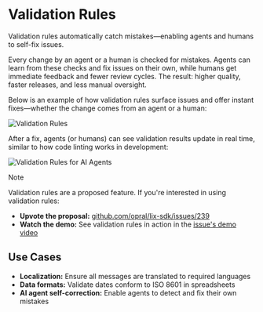 # Validation Rules

Validation rules automatically catch mistakes—enabling agents and humans to self-fix issues.

Every change by an agent or a human is checked for mistakes. Agents can learn from these checks and fix issues on their own, while humans get immediate feedback and fewer review cycles. The result: higher quality, faster releases, and less manual oversight.

Below is an example of how validation rules surface issues and offer instant fixes—whether the change comes from an agent or a human:

![Validation Rules](/validation-rules.svg)

After a fix, agents (or humans) can see validation results update in real time, similar to how code linting works in development:

![Validation Rules for AI Agents](/validation-rules-agent.svg)

> [!NOTE]
> Validation rules are a proposed feature. If you're interested in using validation rules:
>
> - **Upvote the proposal:** [github.com/opral/lix-sdk/issues/239](https://github.com/opral/lix-sdk/issues/239)
> - **Watch the demo:** See validation rules in action in the [issue's demo video](https://github.com/opral/lix-sdk/issues/239)

## Use Cases

- **Localization:** Ensure all messages are translated to required languages
- **Data formats:** Validate dates conform to ISO 8601 in spreadsheets
- **AI agent self-correction:** Enable agents to detect and fix their own mistakes
